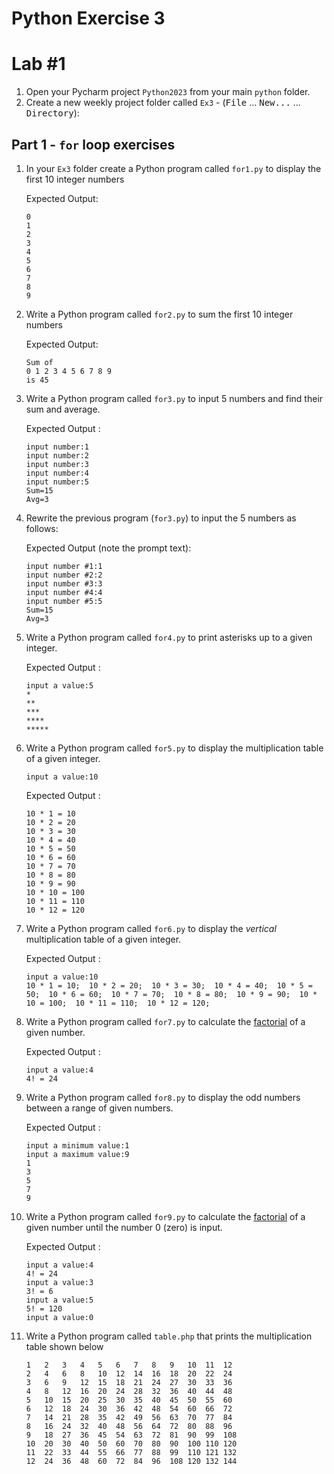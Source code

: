 # Python Exercise 3

# Lab #1


1. Open your Pycharm project `Python2023` from your main `python` folder.
1. Create a new weekly project folder called `Ex3` -  (<kbd>File</kbd> ... <kbd>New...</kbd> ... <kbd>Directory</kbd>):

## Part 1 - `for` loop exercises

1. In your `Ex3` folder create a Python program called `for1.py` to display the first 10 integer numbers
   
   Expected Output:
   ```
   0 
   1 
   2 
   3 
   4 
   5 
   6 
   7 
   8 
   9 
   ```
2. Write a Python program called `for2.py` to sum the first 10 integer numbers
   
   Expected Output:
   ```
   Sum of
   0 1 2 3 4 5 6 7 8 9 
   is 45
   ```

3. Write a Python program called `for3.py` to input 5 numbers and find their sum and average.

    Expected Output :
    ```
    input number:1
    input number:2
    input number:3
    input number:4
    input number:5
    Sum=15
    Avg=3
    ```

4. Rewrite the previous program (`for3.py`) to input the 5 numbers as follows:

    Expected Output (note the prompt text):
    ```
    input number #1:1
    input number #2:2
    input number #3:3
    input number #4:4
    input number #5:5
    Sum=15
    Avg=3
    ```

5. Write a Python program called `for4.py` to print asterisks up to a given integer.

    Expected Output :
    ```
    input a value:5
    *
    **
    ***
    ****
    *****
    ```

6. Write a Python program called `for5.py` to display the multiplication table of a given integer.

    ```
    input a value:10
    ```

    Expected Output :
    ```    
    10 * 1 = 10
    10 * 2 = 20
    10 * 3 = 30
    10 * 4 = 40
    10 * 5 = 50
    10 * 6 = 60
    10 * 7 = 70
    10 * 8 = 80
    10 * 9 = 90
    10 * 10 = 100
    10 * 11 = 110
    10 * 12 = 120    
    ```

1.	Write a Python program called `for6.py` to display the *vertical* multiplication table of a given integer.

    Expected Output :
    ```    
    input a value:10
    10 * 1 = 10;  10 * 2 = 20;  10 * 3 = 30;  10 * 4 = 40;  10 * 5 = 50;  10 * 6 = 60;  10 * 7 = 70;  10 * 8 = 80;  10 * 9 = 90;  10 * 10 = 100;  10 * 11 = 110;  10 * 12 = 120;  
    ```

1.	Write a Python program called `for7.py` to calculate the [factorial](https://www.calculatorsoup.com/calculators/discretemathematics/factorials.php) of a given number.
    
    Expected Output :
    ```
    input a value:4
    4! = 24
    ```

1.  Write a Python program called `for8.py` to display the odd numbers between a range of given numbers.
    
    Expected Output :
    ```
    input a minimum value:1
    input a maximum value:9
    1
    3
    5
    7
    9    
    ```

1.  Write a Python program called `for9.py` to calculate the [factorial](https://www.calculatorsoup.com/calculators/discretemathematics/factorials.php) of a given number until the number 0 (zero) is input.

    Expected Output :
    ```
    input a value:4
    4! = 24
    input a value:3
    3! = 6
    input a value:5
    5! = 120
    input a value:0
    ```
   
2.  Write a Python program called `table.php` that prints the multiplication table shown below
   
    ```
    1	2	3	4	5	6	7	8	9	10	11	12	
    2	4	6	8	10	12	14	16	18	20	22	24	
    3	6	9	12	15	18	21	24	27	30	33	36	
    4	8	12	16	20	24	28	32	36	40	44	48	
    5	10	15	20	25	30	35	40	45	50	55	60	
    6	12	18	24	30	36	42	48	54	60	66	72	
    7	14	21	28	35	42	49	56	63	70	77	84	
    8	16	24	32	40	48	56	64	72	80	88	96	
    9	18	27	36	45	54	63	72	81	90	99	108	
    10	20	30	40	50	60	70	80	90	100	110	120	
    11	22	33	44	55	66	77	88	99	110	121	132	
    12	24	36	48	60	72	84	96	108	120	132	144	
    ```

